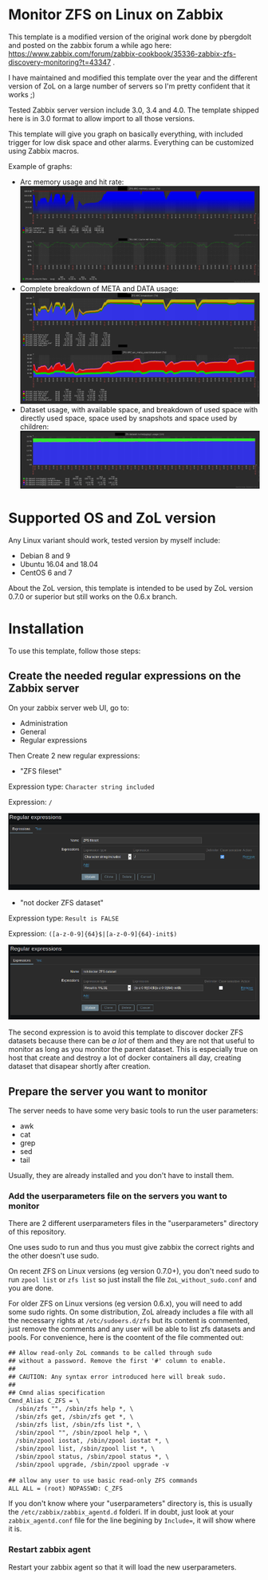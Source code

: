 # Monitor ZFS on Linux on Zabbix

This template is a modified version of the original work done by pbergdolt and posted on the zabbix forum a while ago here: https://www.zabbix.com/forum/zabbix-cookbook/35336-zabbix-zfs-discovery-monitoring?t=43347 .

I have maintained and modified this template over the year and the different version of ZoL on a large number of servers so I'm pretty confident that it works ;)

Tested Zabbix server version include 3.0, 3.4 and 4.0. The template shipped here is in 3.0 format to allow import to all those versions.


This template will give you graph on basically everything, with included trigger for low disk space and other alarms. Everything can be customized using Zabbix macros.

Example of graphs:
- Arc memory usage and hit rate:
![arc1](images/example_arc_1.png)
- Complete breakdown of META and DATA usage:
![arc2](images/example_arc_2.png)
- Dataset usage, with available space, and breakdown of used space with directly used space, space used by snapshots and space used by children:
![dataset](images/example_dataset_usage_1.png)

# Supported OS and ZoL version
Any Linux variant should work, tested version by myself include:
- Debian 8 and 9
- Ubuntu 16.04 and 18.04
- CentOS 6 and 7

About the ZoL version, this template is intended to be used by ZoL version 0.7.0 or superior but still works on the 0.6.x branch.

# Installation

To use this template, follow those steps:

## Create the needed regular expressions on the Zabbix server
On your zabbix server web UI, go to:
- Administration
- General
- Regular expressions

Then Create 2 new regular expressions:
- "ZFS fileset"

Expression type: `Character string included`

Expression: `/`

![ZFS fileset](images/zfs_fileset.png)

- "not docker ZFS dataset"

Expression type: `Result is FALSE`

Expression: `([a-z-0-9]{64}$|[a-z-0-9]{64}-init$)`

![not docker ZFS dataset](images/zfs_not_docker.png)

The second expression is to avoid this template to discover docker ZFS datasets because there can be *a lot* of them and they are not that useful to monitor as long as you monitor the parent dataset. This is especially true on host that create and destroy a lot of docker containers all day, creating dataset that disapear shortly after creation.

## Prepare the server you want to monitor
The server needs to have some very basic tools to run the user parameters:
- awk
- cat
- grep
- sed
- tail

Usually, they are already installed and you don't have to install them.
### Add the userparameters file on the servers you want to monitor

There are 2 different userparameters files in the "userparameters" directory of this repository.

One uses sudo to run and thus you must give zabbix the correct rights and the other doesn't use sudo.

On recent ZFS on Linux versions (eg version 0.7.0+), you don't need sudo to run `zpool list` or `zfs list` so just install the file `ZoL_without_sudo.conf` and you are done.

For older ZFS on Linux versions (eg version 0.6.x), you will need to add some sudo rights. On some distribution, ZoL already includes a file with all the necessary rights at `/etc/sudoers.d/zfs` but its content is commented, just remove the comments and any user will be able to list zfs datasets and pools. For convenience, here is the coontent of the file commented out:
```
## Allow read-only ZoL commands to be called through sudo
## without a password. Remove the first '#' column to enable.
##
## CAUTION: Any syntax error introduced here will break sudo.
##
## Cmnd alias specification
Cmnd_Alias C_ZFS = \
  /sbin/zfs "", /sbin/zfs help *, \
  /sbin/zfs get, /sbin/zfs get *, \
  /sbin/zfs list, /sbin/zfs list *, \
  /sbin/zpool "", /sbin/zpool help *, \
  /sbin/zpool iostat, /sbin/zpool iostat *, \
  /sbin/zpool list, /sbin/zpool list *, \
  /sbin/zpool status, /sbin/zpool status *, \
  /sbin/zpool upgrade, /sbin/zpool upgrade -v

## allow any user to use basic read-only ZFS commands
ALL ALL = (root) NOPASSWD: C_ZFS
```
If you don't know where your "userparameters" directory is, this is usually the `/etc/zabbix/zabbix_agentd.d` folderi. If in doubt, just look at your `zabbix_agentd.conf` file for the line begining by `Include=`, it will show where it is.

### Restart zabbix agent
Restart your zabbix agent so that it will load the new userparameters.

